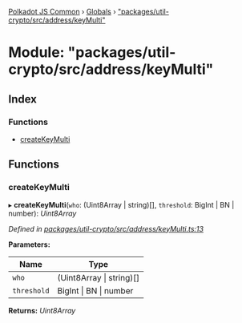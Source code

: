 [Polkadot JS Common](../README.md) › [Globals](../globals.md) › ["packages/util-crypto/src/address/keyMulti"](_packages_util_crypto_src_address_keymulti_.md)

# Module: "packages/util-crypto/src/address/keyMulti"

## Index

### Functions

* [createKeyMulti](_packages_util_crypto_src_address_keymulti_.md#createkeymulti)

## Functions

###  createKeyMulti

▸ **createKeyMulti**(`who`: (Uint8Array | string)[], `threshold`: BigInt | BN | number): *Uint8Array*

*Defined in [packages/util-crypto/src/address/keyMulti.ts:13](https://github.com/polkadot-js/common/blob/ce46a6818/packages/util-crypto/src/address/keyMulti.ts#L13)*

**Parameters:**

Name | Type |
------ | ------ |
`who` | (Uint8Array &#124; string)[] |
`threshold` | BigInt &#124; BN &#124; number |

**Returns:** *Uint8Array*
